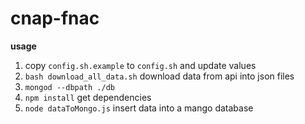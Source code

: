 # cnap-fnac

**usage**

1. copy `config.sh.example` to `config.sh` and update values
2. `bash download_all_data.sh` download data from api into json files
3. `mongod --dbpath ./db`
4. `npm install` get dependencies
5. `node dataToMongo.js` insert data into a mango database

